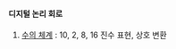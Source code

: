#### 디지털 논리 회로

1. [수의 체계](https://github.com/SJ12896/TIL/blob/master/online_courses/digital/1.md) : 10, 2, 8, 16 진수 표현, 상호 변환